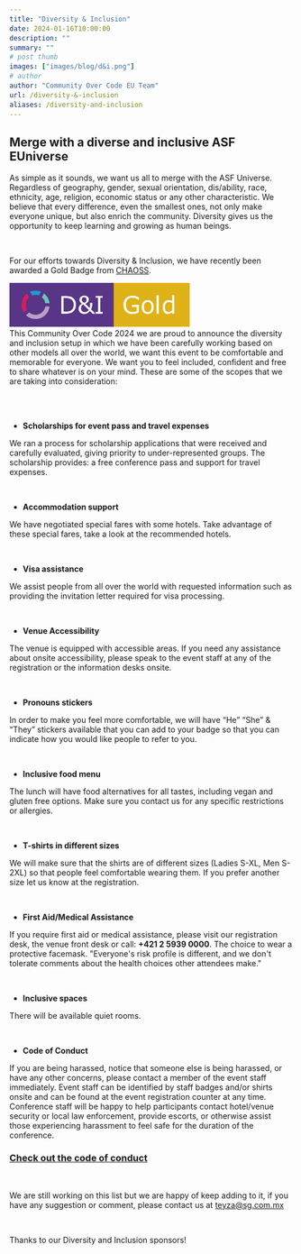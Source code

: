 ```yaml
---
title: "Diversity & Inclusion"
date: 2024-01-16T10:00:00
description: ""
summary: ""
# post thumb
images: ["images/blog/d&i.png"]
# author
author: "Community Over Code EU Team"
url: /diversity-&-inclusion
aliases: /diversity-and-inclusion
---
```


<h2 class="text-center"><strong>Merge with a diverse and inclusive ASF EUniverse</strong></h2>


As simple as it sounds, we want us all to merge with the ASF Universe. Regardless of geography, gender, sexual orientation, dis/ability, race, ethnicity, age, religion, economic status or any other characteristic. We believe that every difference, even the smallest ones, not only make everyone unique, but also enrich the community. Diversity gives us the opportunity to keep learning and growing as human beings.

<br>

For our efforts towards Diversity & Inclusion, we have recently been awarded a Gold Badge from [CHAOSS](https://chaoss.community/diversity-and-inclusion-badging/). 

<img src="/images/d&igold.png" class="img-fluid mx-auto d-block" width="320px">

<br>
This Community Over Code 2024 we are proud to announce the diversity and inclusion setup in which we have been carefully working based on other models all over the world, we want this event to be comfortable and memorable for everyone. We want you to feel included, confident and free to share whatever is on your mind. These are some of the scopes that we are taking into consideration:

<br><br>

* **Scholarships for event pass and travel expenses**

We ran a process for scholarship applications that were received and carefully evaluated, giving priority to under-represented groups. The scholarship provides: a free conference pass and support for travel expenses.

<br>

* **Accommodation support**

We have negotiated special fares with some hotels. Take advantage of these special fares, take a look at the recommended hotels.

<br>

* **Visa assistance**

We assist people from all over the world with requested information such as providing the invitation letter required for  visa processing.

<br>

* **Venue Accessibility**

The venue is equipped with accessible areas. If you need any assistance about onsite accessibility, please speak to the event staff at any of the registration or the information desks onsite. 

<br>

* **Pronouns stickers**

In order to make you feel more comfortable, we will have “He” “She” & “They” stickers available that you can add to your badge so that you can indicate how you would like people to refer to you. 

<br>

* **Inclusive food menu**

The lunch will have food alternatives for all tastes, including vegan and gluten free options. Make sure you contact us for any specific restrictions or allergies. 

<br>

* **T-shirts in different sizes**

We will make sure that the shirts are of different sizes (Ladies S-XL, Men S-2XL) so that people feel comfortable wearing them. If you prefer another size let us know at the registration. 

<br>

* **First Aid/Medical Assistance**

If you require first aid or medical assistance, please visit our registration desk, the venue front desk or call: **+421 2 5939 0000**. The choice to wear a protective facemask. "Everyone's risk profile is different, and we don't tolerate comments about the health choices other attendees make."

<br>

* **Inclusive spaces** 

There will be available quiet rooms. 

<br>

* **Code of Conduct**

If you are being harassed, notice that someone else is being harassed, or have any other concerns, please contact a member of the event staff immediately. Event staff can be identified by staff badges and/or shirts onsite and can be found at the event registration counter at any time. Conference staff will be happy to help participants contact hotel/venue security or local law enforcement, provide escorts, or otherwise assist those experiencing harassment to feel safe for the duration of the conference.

<h3 class="text-center"><a href="https://airflowsummit.org/coc/">Check out the code of conduct</a></h3>

<br>

We are still working on this list but we are happy of keep adding to it, if you have any suggestion or comment, please contact us at teyza@sg.com.mx

<br>

Thanks to our Diversity and Inclusion sponsors!

